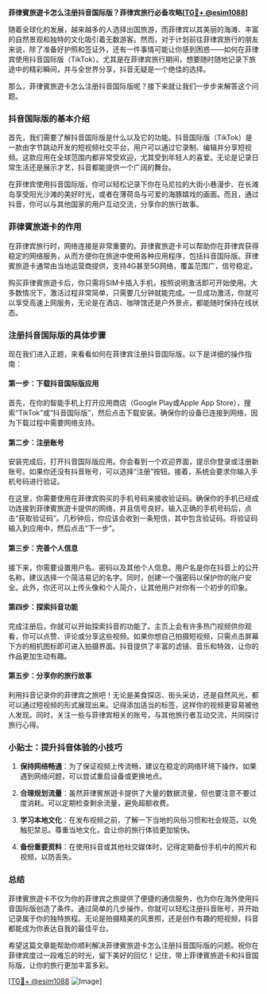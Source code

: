 **菲律賓旅遊卡怎么注册抖音国际版？菲律宾旅行必备攻略[[TG💪+ @esim1088](https://t.me/s/esim1088)]**

随着全球化的发展，越来越多的人选择出国旅游，而菲律宾以其美丽的海滩、丰富的自然景观和独特的文化吸引着无数游客。然而，对于计划前往菲律宾旅行的朋友来说，除了准备好护照和签证外，还有一件事情可能让你感到困惑——如何在菲律宾使用抖音国际版（TikTok）。尤其是在菲律宾旅行期间，想要随时随地记录下旅途中的精彩瞬间，并与全世界分享，抖音无疑是一个绝佳的选择。

那么，菲律賓旅遊卡怎么注册抖音国际版呢？接下来就让我们一步步来解答这个问题。

### 抖音国际版的基本介绍

首先，我们需要了解抖音国际版是什么以及它的功能。抖音国际版（TikTok）是一款由字节跳动开发的短视频社交平台，用户可以通过它录制、编辑并分享短视频。这款应用在全球范围内都非常受欢迎，尤其受到年轻人的喜爱。无论是记录日常生活还是展示才艺，抖音都能提供一个广阔的舞台。

在菲律宾使用抖音国际版，你可以轻松记录下你在马尼拉的大街小巷漫步、在长滩岛享受阳光沙滩的美好时光，或者在薄荷岛与可爱的海豚嬉戏的画面。而且，通过抖音，你可以与其他国家的用户互动交流，分享你的旅行故事。

### 菲律賓旅遊卡的作用

在菲律宾旅行时，网络连接是非常重要的。菲律賓旅遊卡可以帮助你在菲律宾获得稳定的网络服务，从而方便你在旅途中使用各种应用程序，包括抖音国际版。菲律賓旅遊卡通常由当地运营商提供，支持4G甚至5G网络，覆盖范围广，信号稳定。

购买菲律賓旅遊卡后，你只需将SIM卡插入手机，按照说明激活即可开始使用。大多数情况下，激活过程非常简单，只需要几分钟就能完成。一旦成功激活，你就可以享受高速上网服务，无论是在酒店、咖啡馆还是户外景点，都能随时保持在线状态。

### 注册抖音国际版的具体步骤

现在我们进入正题，来看看如何在菲律宾注册抖音国际版。以下是详细的操作指南：

#### 第一步：下载抖音国际版应用
首先，在你的智能手机上打开应用商店（Google Play或Apple App Store），搜索“TikTok”或“抖音国际版”，然后点击下载安装。确保你的设备已连接到网络，因为下载过程中需要网络支持。

#### 第二步：注册账号
安装完成后，打开抖音国际版应用。你会看到一个欢迎界面，提示你登录或注册新账号。如果你还没有抖音账号，可以选择“注册”按钮。接着，系统会要求你输入手机号码进行验证。

在这里，你需要使用在菲律宾购买的手机号码来接收验证码。确保你的手机已经成功连接到菲律賓旅遊卡提供的网络，并且信号良好。输入正确的手机号码后，点击“获取验证码”。几秒钟后，你应该会收到一条短信，其中包含验证码。将验证码输入到应用中，然后点击“下一步”。

#### 第三步：完善个人信息
接下来，你需要设置用户名、密码以及其他个人信息。用户名是你在抖音上的公开名称，建议选择一个简洁易记的名字。同时，创建一个强密码以保护你的账户安全。此外，你还可以上传头像和个人简介，让其他用户对你有一个初步的印象。

#### 第四步：探索抖音功能
完成注册后，你就可以开始探索抖音的功能了。主页上会有许多热门视频供你观看，你可以点赞、评论或分享这些视频。如果你想自己拍摄短视频，只需点击屏幕下方的相机图标即可进入拍摄界面。抖音提供了丰富的滤镜、音乐和特效，让你的作品更加生动有趣。

#### 第五步：分享你的旅行故事
利用抖音记录你的菲律宾之旅吧！无论是美食探店、街头采访，还是自然风光，都可以通过短视频的形式展现出来。记得添加适当的标签，这样你的视频更容易被他人发现。同时，关注一些与菲律宾相关的账号，与其他旅行者互动交流，共同探讨旅行心得。

### 小贴士：提升抖音体验的小技巧

1. **保持网络畅通**：为了保证视频上传流畅，建议在稳定的网络环境下操作。如果遇到网络问题，可以尝试重启设备或更换地点。
   
2. **合理规划流量**：虽然菲律賓旅遊卡提供了大量的数据流量，但也要注意不要过度消耗。可以定期检查剩余流量，避免超额收费。

3. **学习本地文化**：在发布视频之前，了解一下当地的风俗习惯和社会规范，以免触犯禁忌。尊重当地文化，会让你的旅行体验更加愉快。

4. **备份重要资料**：在使用抖音或其他社交媒体时，记得定期备份手机中的照片和视频，以防丢失。

### 总结

菲律賓旅遊卡不仅为你的菲律宾之旅提供了便捷的通信服务，也为你在海外使用抖音国际版创造了条件。通过简单的几步操作，你就可以轻松注册抖音账号，并开始记录属于你的独特旅程。无论是拍摄精美的风景照，还是创作有趣的短视频，抖音都能成为你表达自我的最佳平台。

希望这篇文章能帮助你顺利解决菲律賓旅遊卡怎么注册抖音国际版的问题。祝你在菲律宾度过一段难忘的时光，留下美好的回忆！记住，带上菲律賓旅遊卡和抖音国际版，让你的旅行更加丰富多彩。

[[TG💪+ @esim1088](https://t.me/s/esim1088) ![Image](https://i.postimg.cc/4NQfJmqS/Snipaste-2025-05-13-00-14-12.png)]